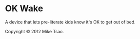 OK Wake
=======

A device that lets pre-literate kids know it's OK to get out of bed.

Copyright © 2012 Mike Tsao.